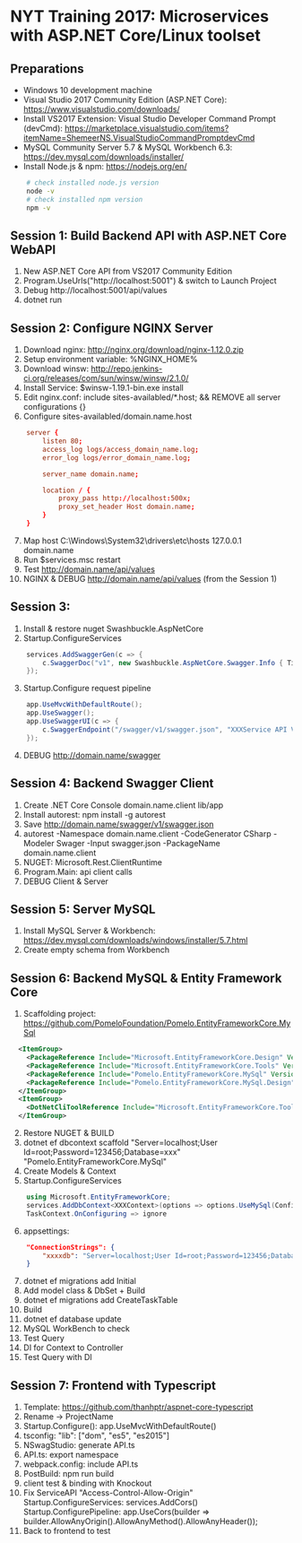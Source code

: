 # NYT Training 2017: Microservices with ASP.NET Core/Linux toolset
## Preparations
- Windows 10 development machine
- Visual Studio 2017 Community Edition (ASP.NET Core): https://www.visualstudio.com/downloads/
- Install VS2017 Extension: Visual Studio Developer Command Prompt (devCmd): https://marketplace.visualstudio.com/items?itemName=ShemeerNS.VisualStudioCommandPromptdevCmd
- MySQL Community Server 5.7 & MySQL Workbench 6.3: https://dev.mysql.com/downloads/installer/
- Install Node.js & npm: https://nodejs.org/en/
```bash
	# check installed node.js version
	node -v
	# check installed npm version
	npm -v
```

## Session 1: Build Backend API with ASP.NET Core WebAPI
1) New ASP.NET Core API from VS2017 Community Edition
2) Program.UseUrls("http://localhost:5001") & switch to Launch Project
3) Debug http://localhost:5001/api/values
4) dotnet run

## Session 2: Configure NGINX Server 
1) Download nginx: http://nginx.org/download/nginx-1.12.0.zip
2) Setup environment variable: %NGINX_HOME%
3) Download winsw: http://repo.jenkins-ci.org/releases/com/sun/winsw/winsw/2.1.0/
4) Install Service: $winsw-1.19.1-bin.exe install
5) Edit nginx.conf: include sites-availabled/*.host; && REMOVE all server configurations {}
6) Configure sites-availabled/domain.name.host
```conf
	server {
		listen 80;
		access_log logs/access_domain_name.log;
		error_log logs/error_domain_name.log;

		server_name domain.name;

		location / {
			proxy_pass http://localhost:500x;
			proxy_set_header Host domain.name;
		}
	}
```
7) Map host C:\Windows\System32\drivers\etc\hosts
	127.0.0.1 domain.name 
8) Run $services.msc restart
9) Test http://domain.name/api/values
10) NGINX & DEBUG http://domain.name/api/values (from the Session 1)

## Session 3: 
1. Install & restore nuget Swashbuckle.AspNetCore
2. Startup.ConfigureServices
```csharp
	services.AddSwaggerGen(c => {
		c.SwaggerDoc("v1", new Swashbuckle.AspNetCore.Swagger.Info { Title = "XXXService API", Version = "v1" });
	});
```
3. Startup.Configure request pipeline
```csharp
	app.UseMvcWithDefaultRoute();
	app.UseSwagger();
	app.UseSwaggerUI(c => {
		c.SwaggerEndpoint("/swagger/v1/swagger.json", "XXXService API V1");
	});
```
4. DEBUG http://domain.name/swagger

## Session 4: Backend Swagger Client
1. Create .NET Core Console domain.name.client lib/app
2. Install autorest: npm install -g autorest
3. Save http://domain.name/swagger/v1/swagger.json
4. autorest -Namespace domain.name.client -CodeGenerator CSharp -Modeler Swager -Input swagger.json -PackageName domain.name.client
5. NUGET: Microsoft.Rest.ClientRuntime
6. Program.Main: api client calls
7. DEBUG Client & Server

## Session 5: Server MySQL
1. Install MySQL Server & Workbench: https://dev.mysql.com/downloads/windows/installer/5.7.html
2. Create empty schema from Workbench

## Session 6: Backend MySQL & Entity Framework Core
1. Scaffolding project: https://github.com/PomeloFoundation/Pomelo.EntityFrameworkCore.MySql
```xml
  <ItemGroup>
    <PackageReference Include="Microsoft.EntityFrameworkCore.Design" Version="1.1.2" />
    <PackageReference Include="Microsoft.EntityFrameworkCore.Tools" Version="1.1.1" />
    <PackageReference Include="Pomelo.EntityFrameworkCore.MySql" Version="1.1.2" />
    <PackageReference Include="Pomelo.EntityFrameworkCore.MySql.Design" Version="1.1.2" />
  </ItemGroup>
  <ItemGroup>
    <DotNetCliToolReference Include="Microsoft.EntityFrameworkCore.Tools.DotNet" Version="1.0.1" />
  </ItemGroup>
```
2. Restore NUGET & BUILD
3. dotnet ef dbcontext scaffold "Server=localhost;User Id=root;Password=123456;Database=xxx" "Pomelo.EntityFrameworkCore.MySql"
4. Create Models & Context
5. Startup.ConfigureServices
```csharp
	using Microsoft.EntityFrameworkCore;
	services.AddDbContext<XXXContext>(options => options.UseMySql(Configuration.GetConnectionString("xxxdb")));
	TaskContext.OnConfiguring => ignore
```
6. appsettings:
```json
	"ConnectionStrings": {
		"xxxxdb": "Server=localhost;User Id=root;Password=123456;Database=xxx"
	}
```
7. dotnet ef migrations add Initial
8. Add model class & DbSet + Build
9. dotnet ef migrations add CreateTaskTable
10. Build
11. dotnet ef database update
12. MySQL WorkBench to check
13. Test Query
14. DI for Context to Controller
15. Test Query with DI


## Session 7: Frontend with Typescript
1) Template: https://github.com/thanhptr/aspnet-core-typescript
2) Rename -> ProjectName
3) Startup.Configure(): app.UseMvcWithDefaultRoute()
4) tsconfig: "lib": ["dom", "es5", "es2015"]
5) NSwagStudio: generate API.ts
6) API.ts: export namespace
7) webpack.config: include API.ts
8) PostBuild: npm run build
9) client test & binding with Knockout
10) Fix ServiceAPI "Access-Control-Allow-Origin"
	Startup.ConfigureServices: services.AddCors()
	Startup.ConfigurePipeline: app.UseCors(builder => builder.AllowAnyOrigin().AllowAnyMethod().AllowAnyHeader());
11) Back to frontend to test
